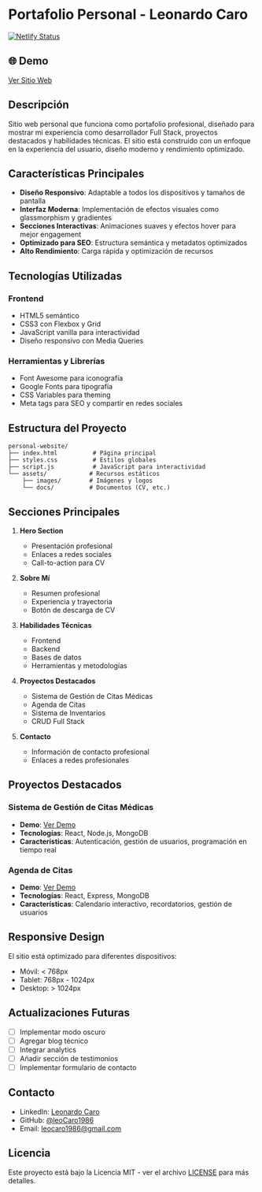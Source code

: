 # Portafolio Personal - Leonardo Caro

[![Netlify Status](https://api.netlify.com/api/v1/badges/0f3d0f0f-0f3d-0f3d-0f3d-0f3d0f3d0f3d/deploy-status)](https://app.netlify.com/sites/personal-website-leonardocaro/deploys)

## 🌐 Demo

[Ver Sitio Web](https://personal-website-leonardocaro.netlify.app)

## Descripción

Sitio web personal que funciona como portafolio profesional, diseñado para mostrar mi experiencia como desarrollador Full Stack, proyectos destacados y habilidades técnicas. El sitio está construido con un enfoque en la experiencia del usuario, diseño moderno y rendimiento optimizado.

## Características Principales

- **Diseño Responsivo**: Adaptable a todos los dispositivos y tamaños de pantalla
- **Interfaz Moderna**: Implementación de efectos visuales como glassmorphism y gradientes
- **Secciones Interactivas**: Animaciones suaves y efectos hover para mejor engagement
- **Optimizado para SEO**: Estructura semántica y metadatos optimizados
- **Alto Rendimiento**: Carga rápida y optimización de recursos

## Tecnologías Utilizadas

### Frontend
- HTML5 semántico
- CSS3 con Flexbox y Grid
- JavaScript vanilla para interactividad
- Diseño responsivo con Media Queries

### Herramientas y Librerías
- Font Awesome para iconografía
- Google Fonts para tipografía
- CSS Variables para theming
- Meta tags para SEO y compartir en redes sociales

## Estructura del Proyecto

```
personal-website/
├── index.html          # Página principal
├── styles.css          # Estilos globales
├── script.js           # JavaScript para interactividad
└── assets/            # Recursos estáticos
    ├── images/        # Imágenes y logos
    └── docs/          # Documentos (CV, etc.)
```

## Secciones Principales

1. **Hero Section**
   - Presentación profesional
   - Enlaces a redes sociales
   - Call-to-action para CV

2. **Sobre Mí**
   - Resumen profesional
   - Experiencia y trayectoria
   - Botón de descarga de CV

3. **Habilidades Técnicas**
   - Frontend
   - Backend
   - Bases de datos
   - Herramientas y metodologías

4. **Proyectos Destacados**
   - Sistema de Gestión de Citas Médicas
   - Agenda de Citas
   - Sistema de Inventarios
   - CRUD Full Stack

5. **Contacto**
   - Información de contacto profesional
   - Enlaces a redes profesionales

## Proyectos Destacados

### Sistema de Gestión de Citas Médicas
- **Demo**: [Ver Demo](https://dazzling-lollipop-327fb0.netlify.app/)
- **Tecnologías**: React, Node.js, MongoDB
- **Características**: Autenticación, gestión de usuarios, programación en tiempo real

### Agenda de Citas
- **Demo**: [Ver Demo](https://agenda-citas-front.vercel.app/)
- **Tecnologías**: React, Express, MongoDB
- **Características**: Calendario interactivo, recordatorios, gestión de usuarios

## Responsive Design

El sitio está optimizado para diferentes dispositivos:
- Móvil: < 768px
- Tablet: 768px - 1024px
- Desktop: > 1024px

## Actualizaciones Futuras

- [ ] Implementar modo oscuro
- [ ] Agregar blog técnico
- [ ] Integrar analytics
- [ ] Añadir sección de testimonios
- [ ] Implementar formulario de contacto

## Contacto

- LinkedIn: [Leonardo Caro](https://www.linkedin.com/in/leonardo-caro-a96558186/)
- GitHub: [@leoCaro1986](https://github.com/leoCaro1986)
- Email: [leocaro1986@gmail.com](mailto:leocaro1986@gmail.com)

## Licencia

Este proyecto está bajo la Licencia MIT - ver el archivo [LICENSE](LICENSE) para más detalles.

